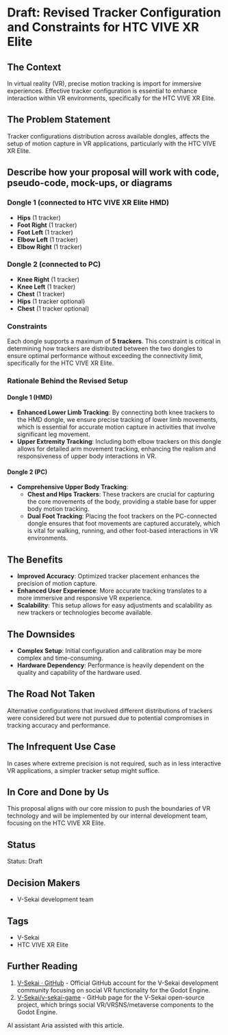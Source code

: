 # Draft: Revised Tracker Configuration and Constraints for HTC VIVE XR Elite

## The Context

In virtual reality (VR), precise motion tracking is import for immersive experiences. Effective tracker configuration is essential to enhance interaction within VR environments, specifically for the HTC VIVE XR Elite.

## The Problem Statement

Tracker configurations distribution across available dongles, affects the setup of motion capture in VR applications, particularly with the HTC VIVE XR Elite.

## Describe how your proposal will work with code, pseudo-code, mock-ups, or diagrams

### Dongle 1 (connected to HTC VIVE XR Elite HMD)

- **Hips** (1 tracker)
- **Foot Right** (1 tracker)
- **Foot Left** (1 tracker)
- **Elbow Left** (1 tracker)
- **Elbow Right** (1 tracker)

### Dongle 2 (connected to PC)

- **Knee Right** (1 tracker)
- **Knee Left** (1 tracker)
- **Chest** (1 tracker)
- **Hips** (1 tracker optional)
- **Chest** (1 tracker optional)

### Constraints

Each dongle supports a maximum of **5 trackers**. This constraint is critical in determining how trackers are distributed between the two dongles to ensure optimal performance without exceeding the connectivity limit, specifically for the HTC VIVE XR Elite.

### Rationale Behind the Revised Setup

#### **Dongle 1 (HMD)**

- **Enhanced Lower Limb Tracking**: By connecting both knee trackers to the HMD dongle, we ensure precise tracking of lower limb movements, which is essential for accurate motion capture in activities that involve significant leg movement.
- **Upper Extremity Tracking**: Including both elbow trackers on this dongle allows for detailed arm movement tracking, enhancing the realism and responsiveness of upper body interactions in VR.

#### **Dongle 2 (PC)**

- **Comprehensive Upper Body Tracking**:
  - **Chest and Hips Trackers**: These trackers are crucial for capturing the core movements of the body, providing a stable base for upper body motion tracking.
  - **Dual Foot Tracking**: Placing the foot trackers on the PC-connected dongle ensures that foot movements are captured accurately, which is vital for walking, running, and other foot-based interactions in VR environments.

## The Benefits

- **Improved Accuracy**: Optimized tracker placement enhances the precision of motion capture.
- **Enhanced User Experience**: More accurate tracking translates to a more immersive and responsive VR experience.
- **Scalability**: This setup allows for easy adjustments and scalability as new trackers or technologies become available.

## The Downsides

- **Complex Setup**: Initial configuration and calibration may be more complex and time-consuming.
- **Hardware Dependency**: Performance is heavily dependent on the quality and capability of the hardware used.

## The Road Not Taken

Alternative configurations that involved different distributions of trackers were considered but were not pursued due to potential compromises in tracking accuracy and performance.

## The Infrequent Use Case

In cases where extreme precision is not required, such as in less interactive VR applications, a simpler tracker setup might suffice.

## In Core and Done by Us

This proposal aligns with our core mission to push the boundaries of VR technology and will be implemented by our internal development team, focusing on the HTC VIVE XR Elite.

## Status

Status: Draft <!-- Draft | Proposed | Rejected | Accepted | Deprecated | Superseded by -->

## Decision Makers

- V-Sekai development team

## Tags

- V-Sekai
- HTC VIVE XR Elite

## Further Reading

1. [V-Sekai · GitHub](https://github.com/v-sekai) - Official GitHub account for the V-Sekai development community focusing on social VR functionality for the Godot Engine.
2. [V-Sekai/v-sekai-game](https://github.com/v-sekai/v-sekai-game) - GitHub page for the V-Sekai open-source project, which brings social VR/VRSNS/metaverse components to the Godot Engine.

AI assistant Aria assisted with this article.
